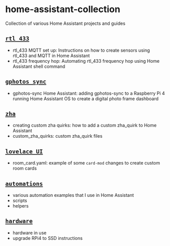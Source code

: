# home-assistant-collection
Collection of various Home Assistant projects and guides

## [`rtl_433`](https://github.com/iamjoshk/home-assistant-collection/tree/main/rtl_433)
+ rtl_433 MQTT set up: Instructions on how to create sensors using rtl_433 and MQTT in Home Assistant
+ rtl_433 frequency hop: Automating rtl_433 frequency hop using Home Assistant shell command

## [`gphotos_sync`](https://github.com/iamjoshk/home-assistant-collection/tree/main/gphotos_sync)
+ gphotos-sync Home Assistant: adding gphotos-sync to a Raspberry Pi 4 running Home Assistant OS to create a digital photo frame dashboard

## [`zha`](https://github.com/iamjoshk/home-assistant-collection/tree/main/zha)
+ creating custom zha quirks: how to add a custom zha_quirk to Home Assistant
+ custom_zha_quirks: custom zha_quirk files

## [`lovelace UI`](https://github.com/iamjoshk/home-assistant-collection/tree/main/lovelace%20UI)
+ room_card.yaml: example of some `card-mod` changes to create custom room cards

## [`automations`](https://github.com/iamjoshk/home-assistant-collection/tree/main/automations)
+ various automation examples that I use in Home Assistant
+ scripts
+ helpers

## [`hardware`](https://github.com/iamjoshk/home-assistant-collection/tree/main/hardware)
+ hardware in use
+ upgrade RPi4 to SSD instructions

